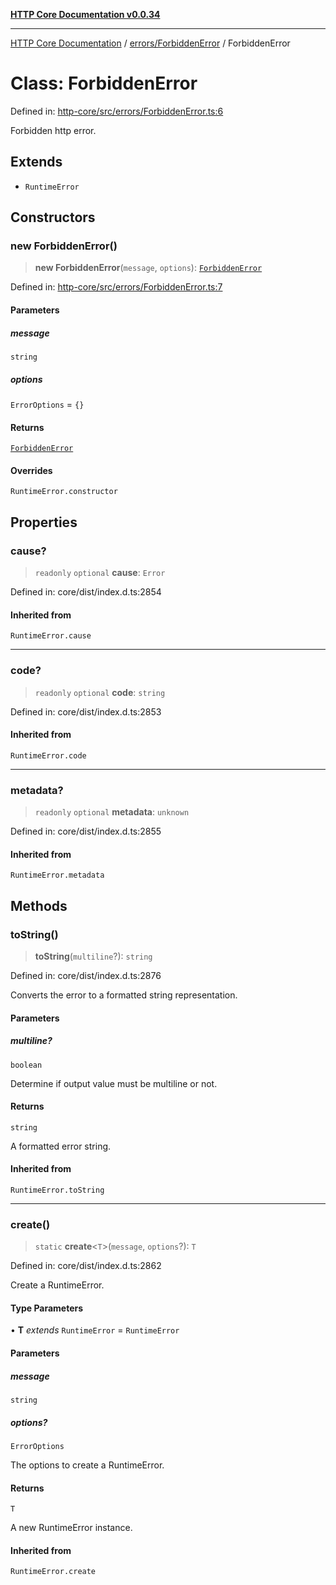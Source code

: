 [**HTTP Core Documentation v0.0.34**](../../../README.md)

***

[HTTP Core Documentation](../../../modules.md) / [errors/ForbiddenError](../README.md) / ForbiddenError

# Class: ForbiddenError

Defined in: [http-core/src/errors/ForbiddenError.ts:6](https://github.com/stonemjs/http-core/blob/fb38b6d1cb0bd2bb4e252ff611571ec3c006aa1e/src/errors/ForbiddenError.ts#L6)

Forbidden http error.

## Extends

- `RuntimeError`

## Constructors

### new ForbiddenError()

> **new ForbiddenError**(`message`, `options`): [`ForbiddenError`](ForbiddenError.md)

Defined in: [http-core/src/errors/ForbiddenError.ts:7](https://github.com/stonemjs/http-core/blob/fb38b6d1cb0bd2bb4e252ff611571ec3c006aa1e/src/errors/ForbiddenError.ts#L7)

#### Parameters

##### message

`string`

##### options

`ErrorOptions` = `{}`

#### Returns

[`ForbiddenError`](ForbiddenError.md)

#### Overrides

`RuntimeError.constructor`

## Properties

### cause?

> `readonly` `optional` **cause**: `Error`

Defined in: core/dist/index.d.ts:2854

#### Inherited from

`RuntimeError.cause`

***

### code?

> `readonly` `optional` **code**: `string`

Defined in: core/dist/index.d.ts:2853

#### Inherited from

`RuntimeError.code`

***

### metadata?

> `readonly` `optional` **metadata**: `unknown`

Defined in: core/dist/index.d.ts:2855

#### Inherited from

`RuntimeError.metadata`

## Methods

### toString()

> **toString**(`multiline`?): `string`

Defined in: core/dist/index.d.ts:2876

Converts the error to a formatted string representation.

#### Parameters

##### multiline?

`boolean`

Determine if output value must be multiline or not.

#### Returns

`string`

A formatted error string.

#### Inherited from

`RuntimeError.toString`

***

### create()

> `static` **create**\<`T`\>(`message`, `options`?): `T`

Defined in: core/dist/index.d.ts:2862

Create a RuntimeError.

#### Type Parameters

• **T** *extends* `RuntimeError` = `RuntimeError`

#### Parameters

##### message

`string`

##### options?

`ErrorOptions`

The options to create a RuntimeError.

#### Returns

`T`

A new RuntimeError instance.

#### Inherited from

`RuntimeError.create`
